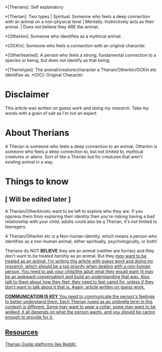 [Definitions]: #
*[Therians]: Self explanatory

[Non-human types]: #
*[Therian]: Two types | Spiritual: Someone who feels a deep connection with an animal on a non-physical level | Mentally: Instinctively acts as their animal. | Does not believe they ARE the animal. 

*[Otherkin]: Someone who identifies as a mythical animal.

*[OCKin]: Someone who feels a connection with an original character.

*[Otherhearted]: A person who feels a strong, fundamental connection to a species or being, but does not identify as that being.

[Other Terms]: #
*[Theriotype]: The animal/creature/character a Therian/Otherkin/OCKin etc identifies as.
*[OC]: Original Character.


[Main]: #
# Disclaimer
This article was written on guess work and *doing my research*. 
Take my words with a grain of salt as I'm not an expert
# About Therians
A Therian is someone who feels a deep connection to an animal, Otherkin is someone who feels a deep connection to, but not limited to, mythical creatures or aliens. Sort of like a Therian but for creatures that aren't existing animal in a way.

# Things to know 
## [ Will be edited later ]
A Therian/Otherkin/etc want to be left to explore who they are. If you oppress them from exploring their identity then you're risking having a bad relationship with your child; adults could also be a Therian, it's not limited to teenagers.

A Therian/Otherkin etc is a Non-human identity, which means a person who identifies as a non-human animal, either spiritually, psychologically, or both! 

Therians do NOT **BELIEVE** they are an animal (neither are furries) and they don't want to be treated *harshly* as an animal. But they *<u>may<u>* want to be treated as an animal. I'm writing this article with guess work and *doing my research*, which should be a top priority when dealing with a non-human person. You need to ask your child/the adult what they would want (it may be an awkward conversation) and build an understanding that way. Also, talk to them about how they feel; they need to feel cared for, unless if they don't want to talk about it that is. Again, article written on guess work.

**<u>COMMUNICATION IS KEY<u>**
You need to communicate the person's feelings to better understand them. Each Therian (used as an umbrella term in this context) is different. Some may want to wear a collar, some may want to be *walked*; it all depends on what the person wants, and you should be caring enough to provide for it.


## Resources
[Therian Guide](https://therianguide.com/otherpaw-otherlink-otherkin-and-otherhearted/) platforms like [Reddit](https://www.reddit.com/r/Therian/comments/17xb6qo/difference_between_otherkin_and_otherhearted/).
<!--stackedit_data:
eyJoaXN0b3J5IjpbLTE3NjU1MzUyMzgsLTIxMTkyNDQ4MjFdfQ
==
-->